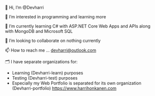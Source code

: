 👋 Hi, I’m @Devharri

👀 I’m interested in programming and learning more

🌱 I’m currently learning C# with ASP.NET Core Web Apps and APIs along with MongoDB and Microsoft SQL

💞️ I’m looking to collaborate on nothing currently

📫 How to reach me ... devharri@outlook.com

🗂️ I have separate organizations for:
- Learning (Devharri-learn) purposes
- Testing (Devharri-test) purposes
- Especially my Web Portfolio is separated for its own organization (Devharri-portfolio) https://www.harrihonkanen.com

<!---
Devharri/Devharri is a ✨ special ✨ repository because its `README.md` (this file) appears on your GitHub profile.
You can click the Preview link to take a look at your changes.
--->
